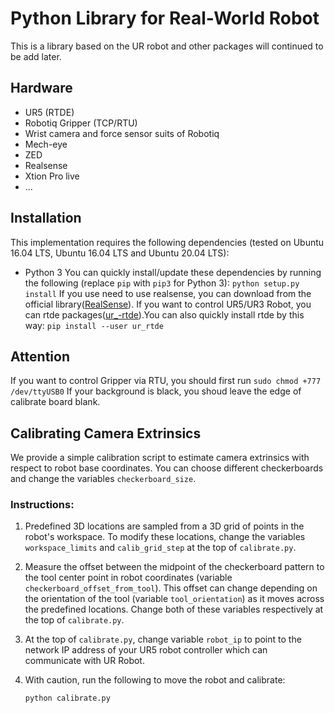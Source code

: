 # Python Library for Real-World Robot
This is a library based on the UR robot and other packages will continued to be add later.
## Hardware
- UR5 (RTDE)
- Robotiq Gripper (TCP/RTU)
- Wrist camera and force sensor suits of Robotiq
- Mech-eye
- ZED
- Realsense
- Xtion Pro live
- ...

## Installation
This implementation requires the following dependencies (tested on Ubuntu 16.04 LTS, Ubuntu 16.04 LTS and Ubuntu 20.04 LTS):
* Python 3
You can quickly install/update these dependencies by running the following (replace `pip` with `pip3` for Python 3):
  `python setup.py install`
If you use need to use realsense, you can download from the official library([RealSense](https://github.com/IntelRealSense/librealsense)).
If you want to control UR5/UR3 Robot, you can rtde packages([ur_-rtde](https://sdurobotics.gitlab.io/ur_rtde/installation/installation.html)).You can also quickly install rtde by this way:
 `pip install --user ur_rtde`

## Attention
 If you want to control Gripper via RTU, you should first run
 `sudo chmod +777 /dev/ttyUSB0`
 If your background is black, you shoud leave the edge of calibrate board blank.

## Calibrating Camera Extrinsics
We provide a simple calibration script to estimate camera extrinsics with respect to robot base coordinates. You can choose different checkerboards and change the variables `checkerboard_size`.

### Instructions:
1. Predefined 3D locations are sampled from a 3D grid of points in the robot's workspace. To modify these locations, change the variables `workspace_limits` and `calib_grid_step` at the top of `calibrate.py`.

2. Measure the offset between the midpoint of the checkerboard pattern to the tool center point in robot coordinates (variable `checkerboard_offset_from_tool`). This offset can change depending on the orientation of the tool (variable `tool_orientation`) as it moves across the predefined locations. Change both of these variables respectively at the top of `calibrate.py`. 

3. At the top of `calibrate.py`, change variable `robot_ip` to point to the network IP address of your UR5 robot controller which can communicate with UR Robot.

4. With caution, run the following to move the robot and calibrate:

    ```shell
    python calibrate.py
    ```